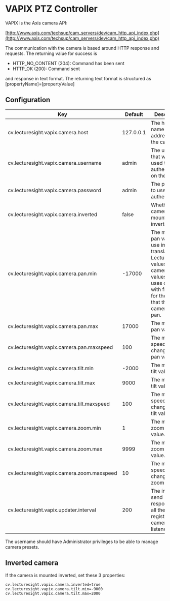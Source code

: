 # VAPIX PTZ Controller

VAPIX is the Axis camera API:

[http://www.axis.com/techsup/cam_servers/dev/cam_http_api_index.php](http://www.axis.com/techsup/cam_servers/dev/cam_http_api_index.php)

The communication with the camera is based around HTTP response and requests. The returning value for success is

 - HTTP_NO_CONTENT (204): Command has been sent
 - HTTP_OK (200): Command sent

and response in text format. The returning text format is structured
as [propertyName]=[propertyValue]

## Configuration

| Key                                   | Default   | Description |
|---------------------------------------|-----------|-------------------------------------------|
| cv.lecturesight.vapix.camera.host     | 127.0.0.1 | The host name / ip address for the camera.
| cv.lecturesight.vapix.camera.username | admin     | The username that will be used to authenticate on the camera
| cv.lecturesight.vapix.camera.password | admin     | The password to use for authentication.
| cv.lecturesight.vapix.camera.inverted | false     | Whether the camera is mounted inverted.
| cv.lecturesight.vapix.camera.pan.min  | -17000    | The minimum pan value to use in translating LectureSight values to camera values. VAPIX uses degrees with fractions for the range that the camera can pan.
| cv.lecturesight.vapix.camera.pan.max  | 17000     | The maximum pan value.
| cv.lecturesight.vapix.camera.pan.maxspeed | 100 | The maximum speed for changing the pan value.
| cv.lecturesight.vapix.camera.tilt.min | -2000 | The minimum tilt value.
| cv.lecturesight.vapix.camera.tilt.max | 9000 | The maximum tilt value.
| cv.lecturesight.vapix.camera.tilt.maxspeed | 100 | The maximum speed for changing the tilt value.
| cv.lecturesight.vapix.camera.zoom.min | 1 | The minimum zoom level value.
| cv.lecturesight.vapix.camera.zoom.max | 9999 | The maximum zoom level value.
| cv.lecturesight.vapix.camera.zoom.maxspeed | 10 | The maximum speed for changing the zoom level.
| cv.lecturesight.vapix.updater.interval | 200 | The interval to send responses to all the registered camera listeners.

The username should have Administrator privileges to be able to manage camera presets.

## Inverted camera

If the camera is mounted inverted, set these 3 properties:

```
cv.lecturesight.vapix.camera.inverted=true
cv.lecturesight.vapix.camera.tilt.min=-9000
cv.lecturesight.vapix.camera.tilt.max=2000
```

